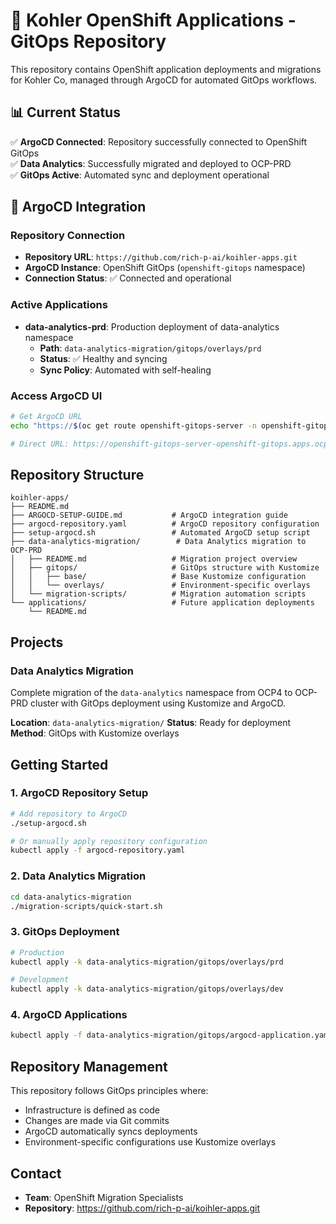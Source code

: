 # 🚀 Kohler OpenShift Applications - GitOps Repository

This repository contains OpenShift application deployments and migrations for Kohler Co, managed through ArgoCD for automated GitOps workflows.

## 📊 Current Status

✅ **ArgoCD Connected**: Repository successfully connected to OpenShift GitOps  
✅ **Data Analytics**: Successfully migrated and deployed to OCP-PRD  
✅ **GitOps Active**: Automated sync and deployment operational  

## 🔧 ArgoCD Integration

### Repository Connection
- **Repository URL**: `https://github.com/rich-p-ai/koihler-apps.git`
- **ArgoCD Instance**: OpenShift GitOps (`openshift-gitops` namespace)
- **Connection Status**: ✅ Connected and operational

### Active Applications
- **data-analytics-prd**: Production deployment of data-analytics namespace
  - **Path**: `data-analytics-migration/gitops/overlays/prd`
  - **Status**: ✅ Healthy and syncing
  - **Sync Policy**: Automated with self-healing

### Access ArgoCD UI
```bash
# Get ArgoCD URL
echo "https://$(oc get route openshift-gitops-server -n openshift-gitops -o jsonpath='{.spec.host}')"

# Direct URL: https://openshift-gitops-server-openshift-gitops.apps.ocp-prd.kohlerco.com
```

## Repository Structure

```
koihler-apps/
├── README.md
├── ARGOCD-SETUP-GUIDE.md           # ArgoCD integration guide
├── argocd-repository.yaml          # ArgoCD repository configuration
├── setup-argocd.sh                 # Automated ArgoCD setup script
├── data-analytics-migration/        # Data Analytics migration to OCP-PRD
│   ├── README.md                   # Migration project overview
│   ├── gitops/                     # GitOps structure with Kustomize
│   │   ├── base/                   # Base Kustomize configuration
│   │   └── overlays/               # Environment-specific overlays
│   └── migration-scripts/          # Migration automation scripts
└── applications/                   # Future application deployments
    └── README.md
```

## Projects

### Data Analytics Migration
Complete migration of the `data-analytics` namespace from OCP4 to OCP-PRD cluster with GitOps deployment using Kustomize and ArgoCD.

**Location**: `data-analytics-migration/`
**Status**: Ready for deployment
**Method**: GitOps with Kustomize overlays

## Getting Started

### 1. ArgoCD Repository Setup
```bash
# Add repository to ArgoCD
./setup-argocd.sh

# Or manually apply repository configuration
kubectl apply -f argocd-repository.yaml
```

### 2. Data Analytics Migration
```bash
cd data-analytics-migration
./migration-scripts/quick-start.sh
```

### 3. GitOps Deployment
```bash
# Production
kubectl apply -k data-analytics-migration/gitops/overlays/prd

# Development
kubectl apply -k data-analytics-migration/gitops/overlays/dev
```

### 4. ArgoCD Applications
```bash
kubectl apply -f data-analytics-migration/gitops/argocd-application.yaml
```

## Repository Management

This repository follows GitOps principles where:
- Infrastructure is defined as code
- Changes are made via Git commits
- ArgoCD automatically syncs deployments
- Environment-specific configurations use Kustomize overlays

## Contact

- **Team**: OpenShift Migration Specialists
- **Repository**: https://github.com/rich-p-ai/koihler-apps.git
